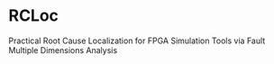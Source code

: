 # RCLoc
Practical Root Cause Localization for FPGA Simulation Tools via Fault Multiple Dimensions Analysis
